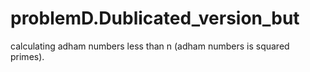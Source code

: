 # problemD.Dublicated_version_but
calculating adham numbers less than n (adham numbers is squared primes).
